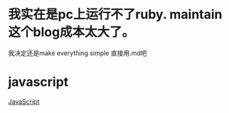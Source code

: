 # 我实在是pc上运行不了ruby. maintain 这个blog成本太大了。
我决定还是make everything simple 
直接用.md吧


# javascript 
[JavaScript](./JavaScript.md )